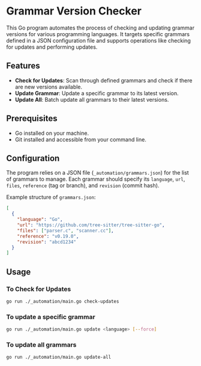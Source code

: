 # Grammar Version Checker

This Go program automates the process of checking and updating grammar versions for various programming languages. It targets specific grammars defined in a JSON configuration file and supports operations like checking for updates and performing updates.

## Features

- **Check for Updates**: Scan through defined grammars and check if there are new versions available.
- **Update Grammar**: Update a specific grammar to its latest version.
- **Update All**: Batch update all grammars to their latest versions.

## Prerequisites

- Go installed on your machine.
- Git installed and accessible from your command line.

## Configuration

The program relies on a JSON file (`_automation/grammars.json`) for the list of grammars to manage. Each grammar should specify its `language`, `url`, `files`, `reference` (tag or branch), and `revision` (commit hash).

Example structure of `grammars.json`:

```json
[
  {
    "language": "Go",
    "url": "https://github.com/tree-sitter/tree-sitter-go",
    "files": ["parser.c", "scanner.cc"],
    "reference": "v0.19.0",
    "revision": "abcd1234"
  }
]
```
## Usage 

### To Check for Updates

```bash
go run ./_automation/main.go check-updates
```

### To update a specific grammar
```bash
go run ./_automation/main.go update <language> [--force]
```

### To update all grammars
```bash
go run ./_automation/main.go update-all
```